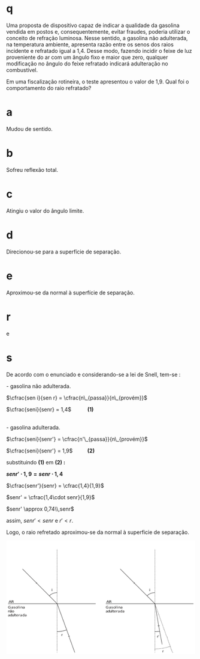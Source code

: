 # q
Uma proposta de dispositivo capaz de indicar a qualidade da gasolina vendida em postos e, consequentemente, evitar fraudes, poderia utilizar o conceito de refração luminosa. Nesse sentido, a gasolina não adulterada, na temperatura ambiente, apresenta razão entre os senos dos raios incidente e refratado igual a 1,4. Desse modo, fazendo incidir o feixe de luz proveniente do ar com um ângulo fixo e maior que zero, qualquer modificação no ângulo do feixe refratado indicará adulteração no combustível.

Em uma fiscalização rotineira, o teste apresentou o valor de 1,9. Qual foi o comportamento do raio refratado?

# a
Mudou de sentido.

# b
Sofreu reflexão total.

# c
Atingiu o valor do ângulo limite.

# d
Direcionou-se para a superfície de separação.

# e
Aproximou-se da normal à superfície de separação.

# r
e

# s
De acordo com o enunciado e considerando-se a lei de Snell, tem-se :

\- gasolina não adulterada.

$\cfrac{sen i}{sen r} = \cfrac{n\_{passa}}{n\_{provém}}$

$\cfrac{seni}{senr} = 1,4$           **(1)**\
 

\- gasolina adulterada.

$\cfrac{seni}{senr'} = \cfrac{n'\_{passa}}{n\_{provém}}$

$\cfrac{seni}{senr'} = 1,9$          **(2)**

substituindo **(1)** em **(2) :**

**$senr' \cdot 1,9 = senr \cdot 1,4$**

$\cfrac{senr'}{senr} = \cfrac{1,4}{1,9}$

$senr' = \cfrac{1,4\cdot senr}{1,9}$

$senr' \approx 0,74\\,senr$

assim, $senr' < senr$ e $r' < r$.

Logo, o raio refretado aproximou-se da normal à superficie de separação.

![](14a62918-7528-02a6-80f7-6bd890a4a026.png)

 

 

 
